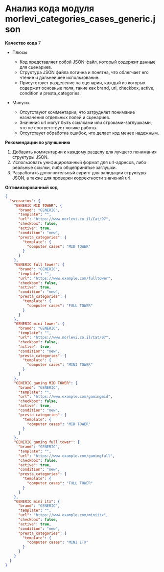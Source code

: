 # Анализ кода модуля morlevi_categories_cases_generic.json

**Качество кода**
7
- Плюсы
    - Код представляет собой JSON-файл, который содержит данные для сценариев.
    - Структура JSON файла логична и понятна, что облегчает его чтение и дальнейшее использование.
    - Присутствует разделение на сценарии, каждый из которых содержит основные поля, такие как brand, url, checkbox, active, condition и presta_categories.

- Минусы
   -  Отсутствуют комментарии, что затрудняет понимание назначения отдельных полей и сценариев.
    -  Значения url могут быть ссылками или строками-заглушками, что не соответствует логике работы.
   - Отсутствует обработка ошибок, что делает код менее надежным.

**Рекомендации по улучшению**

1.  Добавить комментарии к каждому разделу для лучшего понимания структуры JSON.
2.  Использовать унифицированный формат для url-адресов, либо реальные ссылки, либо общепринятые заглушки.
3.  Разработать дополнительный скрипт для валидации структуры JSON, а также для проверки корректности значений url.

**Оптимизированный код**

```json
{
  "scenarios": {
    "GENERIC MID TOWER": {
      "brand": "GENERIC",
      "template": "",
      "url": "https://www.morlevi.co.il/Cat/97",
      "checkbox": false,
      "active": true,
      "condition": "new",
      "presta_categories": {
        "template": {
          "computer cases": "MID TOWER"
        }
      }
    },
    "GENERIC full tower": {
      "brand": "GENERIC",
      "template": "",
      "url": "https://www.example.com/fulltower",
      "checkbox": false,
      "active": true,
      "condition": "new",
      "presta_categories": {
        "template": {
          "computer cases": "FULL TOWER"
        }
      }
    },
    "GENERIC mini tower": {
      "brand": "GENERIC",
      "template": "",
      "url": "https://www.morlevi.co.il/Cat/97",
      "checkbox": false,
      "active": true,
      "condition": "new",
      "presta_categories": {
        "template": {
          "computer cases": "MINI TOWER"
        }
      }
    },
    "GENERIC gaming MID TOWER": {
      "brand": "GENERIC",
      "template": "",
      "url": "https://www.example.com/gamingmid",
      "checkbox": false,
      "active": true,
      "condition": "new",
      "presta_categories": {
        "template": {
          "computer cases": "MID TOWER"
        }
      }
    },
    "GENERIC gaming full tower": {
      "brand": "GENERIC",
      "template": "",
      "url": "https://www.example.com/gamingfull",
      "checkbox": false,
      "active": true,
      "condition": "new",
      "presta_categories": {
        "template": {
          "computer cases": "FULL TOWER"
        }
      }
    },
    "GENERIC mini itx": {
      "brand": "GENERIC",
      "template": "",
      "url": "https://www.example.com/miniitx",
      "checkbox": false,
      "active": true,
      "condition": "new",
      "presta_categories": {
        "template": {
          "computer cases": "MINI ITX"
        }
      }
    }
  }
}
```
